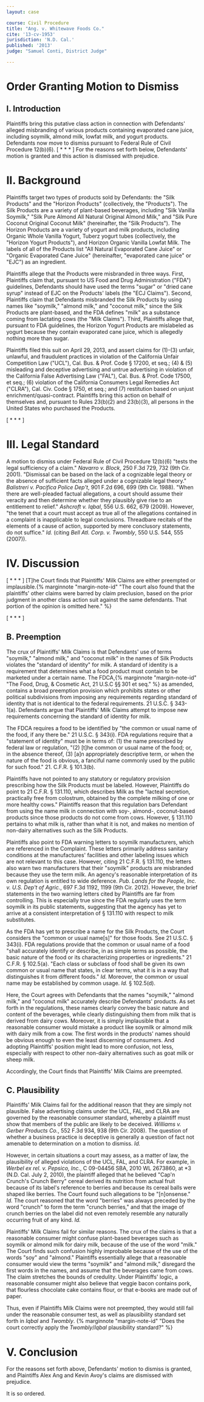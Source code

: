 ```yaml
---
layout: case

course: Civil Procedure
title: "Ang. v. Whitewave Foods Co."
cite: '13-cv-1953'
jurisdiction: 'N.D. Cal.'
published: '2013'
judge: "Samuel Conti, District Judge"

---
```


# Order Granting Motion to Dismiss

## I. Introduction

Plaintiffs bring this putative class action in connection with Defendants' alleged misbranding of various products containing evaporated cane juice, including soymilk, almond milk, lowfat milk, and yogurt products. Defendants now move to dismiss pursuant to Federal Rule of Civil Procedure 12(b)(6). [ * * * ] For the reasons set forth below, Defendants' motion is granted and this action is dismissed with prejudice.

# II. Background

Plaintiffs target two types of products sold by Defendants: the "Silk Products" and the "Horizon Products" (collectively, the "Products"). The Silk Products are a variety of plant-based beverages, including "Silk Vanilla Soymilk," "Silk Pure Almond All Natural Original Almond Milk," and "Silk Pure Coconut Original Coconut Milk" (hereinafter, the "Silk Products"). The Horizon Products are a variety of yogurt and milk products, including Organic Whole Vanilla Yogurt, Tuberz yogurt tubes (collectively, the "Horizon Yogurt Products"), and Horizon Organic Vanilla Lowfat Milk. The labels of all of the Products list "All Natural Evaporated Cane Juice" or "Organic Evaporated Cane Juice" (hereinafter, "evaporated cane juice" or "EJC") as an ingredient.

Plaintiffs allege that the Products were misbranded in three ways. First, Plaintiffs claim that, pursuant to US Food and Drug Administration ("FDA") guidelines, Defendants should have used the terms "sugar" or "dried cane syrup" instead of EJC on the Products' labels (the "ECJ Claims"). Second, Plaintiffs claim that Defendants misbranded the Silk Products by using names like "soymilk," "almond milk," and "coconut milk," since the Silk Products are plant-based, and the FDA defines "milk" as a substance coming from lactating cows (the "Milk Claims"). Third, Plaintiffs allege that, pursuant to FDA guidelines, the Horizon Yogurt Products are mislabeled as yogurt because they contain evaporated cane juice, which is allegedly nothing more than sugar.

Plaintiffs filed this suit on April 29, 2013, and assert claims for (1)-(3) unfair, unlawful, and fraudulent practices in violation of the California Unfair Competition Law ("UCL"), Cal. Bus. & Prof. Code § 17200, et seq.; (4) & (5) misleading and deceptive advertising and untrue advertising in violation of the California False Advertising Law ("FAL"), Cal. Bus. & Prof. Code 17500, et seq.; (6) violation of the California Consumers Legal Remedies Act ("CLRA"), Cal. Civ. Code § 1750, et seq.; and (7) restitution based on unjust enrichment/quasi-contract. Plaintiffs bring this action on behalf of themselves and, pursuant to Rules 23(b)(2) and 23(b)(3), all persons in the United States who purchased the Products.

[ * * * ]

# III. Legal Standard

A motion to dismiss under Federal Rule of Civil Procedure 12(b)(6) "tests the legal sufficiency of a claim." _Navarro v. Block_, 250 F.3d 729, 732 (9th Cir. 2001). "Dismissal can be based on the lack of a cognizable legal theory or the absence of sufficient facts alleged under a cognizable legal theory." _Balistreri v. Pacifica Police Dep't_, 901 F.2d 696, 699 (9th Cir. 1988). "When there are well-pleaded factual allegations, a court should assume their veracity and then determine whether they plausibly give rise to an entitlement to relief." _Ashcroft v. Iqbal_, 556 U.S. 662, 679 (2009). However, "the tenet that a court must accept as true all of the allegations contained in a complaint is inapplicable to legal conclusions. Threadbare recitals of the elements of a cause of action, supported by mere conclusory statements, do not suffice." _Id._ (citing _Bell Atl. Corp. v. Twombly_, 550 U.S. 544, 555 (2007)).

# IV. Discussion

[ * * * ] [T]he Court finds that Plaintiffs' Milk Claims are either preempted or implausible.{% marginnote "margin-note-id" "The court also found that the plaintiffs' other claims were barred by claim preclusion, based on the prior judgment in another class action suit against the same defendants. That portion of the opinion is omitted here." %}

[ * * * ]

## B. Preemption

The crux of Plaintiffs' Milk Claims is that Defendants' use of terms "soymilk," "almond milk," and "coconut milk" in the names of Silk Products violates the "standard of identity" for milk. A standard of identity is a requirement that determines what a food product must contain to be marketed under a certain name. The FDCA,{% marginnote "margin-note-id" "The Food, Drug, & Cosmetic Act, 21 U.S.C §§ 301 et seq." %} as amended, contains a broad preemption provision which prohibits states or other political subdivisions from imposing any requirements regarding standard of identity that is not identical to the federal requirements. 21 U.S.C. § 343-1(a). Defendants argue that Plaintiffs' Milk Claims attempt to impose new requirements concerning the standard of identity for milk.

The FDCA requires a food to be identified by "the common or usual name of the food, if any there be." 21 U.S.C. § 343(i). FDA regulations require that a "statement of identity" must be in terms of: (1) the name prescribed by federal law or regulation, "(2) [t]he common or usual name of the food; or, in the absence thereof, (3) [a]n appropriately descriptive term, or when the nature of the food is obvious, a fanciful name commonly used by the public for such food." 21. C.F.R. § 101.3(b).

Plaintiffs have not pointed to any statutory or regulatory provision prescribing how the Silk Products must be labeled. However, Plaintiffs do point to 21 C.F.R. § 131.110, which describes Milk as the "lacteal secretion, practically free from colostrum, obtained by the complete milking of one or more healthy cows." Plaintiffs reason that this regulation bars Defendant from using the name milk in connection with soy-, almond-, coconut-based products since those products do not come from cows. However, § 131.110 pertains to what milk is, rather than what it is not, and makes no mention of non-dairy alternatives such as the Silk Products.

Plaintiffs also point to FDA warning letters to soymilk manufacturers, which are referenced in the Complaint. These letters primarily address sanitary conditions at the manufactures' facilities and other labeling issues which are not relevant to this case. However, citing 21 C.F.R. § 131.110, the letters also warn two manufacturers that their "soymilk" products are misbranded because they use the term milk. An agency's reasonable interpretation of its own regulation is entitled to wide deference. _Pub. Lands for the People, Inc. v. U.S. Dep't of Agric._, 697 F.3d 1192, 1199 (9th Cir. 2012). However, the brief statements in the two warning letters cited by Plaintiffs are far from controlling. This is especially true since the FDA regularly uses the term soymilk in its public statements, suggesting that the agency has yet to arrive at a consistent interpretation of § 131.110 with respect to milk substitutes.

As the FDA has yet to prescribe a name for the Silk Products, the Court considers the "common or usual name[s]" for those foods. See 21 U.S.C. § 343(i). FDA regulations provide that the common or usual name of a food "shall accurately identify or describe, in as simple terms as possible, the basic nature of the food or its characterizing properties or ingredients." 21 C.F.R. § 102.5(a). "Each class or subclass of food shall be given its own common or usual name that states, in clear terms, what it is in a way that distinguishes it from different foods." _Id._ Moreover, the common or usual name may be established by common usage. _Id._ § 102.5(d).

Here, the Court agrees with Defendants that the names "soymilk," "almond milk," and "coconut milk" accurately describe Defendants' products. As set forth in the regulations, these names clearly convey the basic nature and content of the beverages, while clearly distinguishing them from milk that is derived from dairy cows. Moreover, it is simply implausible that a reasonable consumer would mistake a product like soymilk or almond milk with dairy milk from a cow. The first words in the products' names should be obvious enough to even the least discerning of consumers. And adopting Plaintiffs' position might lead to more confusion, not less, especially with respect to other non-dairy alternatives such as goat milk or sheep milk.

Accordingly, the Court finds that Plaintiffs' Milk Claims are preempted.

## C. Plausibility

Plaintiffs' Milk Claims fail for the additional reason that they are simply not plausible. False advertising claims under the UCL, FAL, and CLRA are governed by the reasonable consumer standard, whereby a plaintiff must show that members of the public are likely to be deceived. _Williams v. Gerber Products Co._, 552 F.3d 934, 938 (9th Cir. 2008). The question of whether a business practice is deceptive is generally a question of fact not amenable to determination on a motion to dismiss. _Id._

However, in certain situations a court may assess, as a matter of law, the plausibility of alleged violations of the UCL, FAL, and CLRA. For example, in _Werbel ex rel. v. Pepsico, Inc._, C 09-04456 SBA, 2010 WL 2673860, at *3 (N.D. Cal. July 2, 2010), the plaintiff alleged that he believed "Cap'n Crunch's Crunch Berry" cereal derived its nutrition from actual fruit because of its label's reference to berries and because its cereal balls were shaped like berries. The Court found such allegations to be "[n]onsense." _Id._ The court reasoned that the word "berries" was always preceded by the word "crunch" to form the term "crunch berries," and that the image of crunch berries on the label did not even remotely resemble any naturally occurring fruit of any kind. _Id._

Plaintiffs' Milk Claims fail for similar reasons. The crux of the claims is that a reasonable consumer might confuse plant-based beverages such as soymilk or almond milk for dairy milk, because of the use of the word "milk." The Court finds such confusion highly improbable because of the use of the words "soy" and "almond." Plaintiffs essentially allege that a reasonable consumer would view the terms "soymilk" and "almond milk," disregard the first words in the names, and assume that the beverages came from cows. The claim stretches the bounds of credulity. Under Plaintiffs' logic, a reasonable consumer might also believe that veggie bacon contains pork, that flourless chocolate cake contains flour, or that e-books are made out of paper.

Thus, even if Plaintiffs Milk Claims were not preempted, they would still fail under the reasonable consumer test, as well as plausibility standard set forth in _Iqbal_ and _Twombly_. {% marginnote "margin-note-id" "Does the court correctly apply the _Twombly_/_Iqbal_ plausibility standard?" %}

# V. Conclusion

For the reasons set forth above, Defendants' motion to dismiss is granted, and Plaintiffs Alex Ang and Kevin Avoy's claims are dismissed with prejudice.

It is so ordered.
